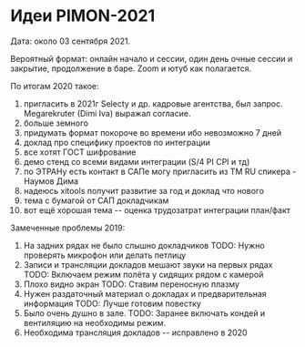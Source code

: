 ﻿# Идеи PIMON-2021

Дата: около 03 сентября 2021.

Вероятный формат: онлайн начало и сессии, один день очные сессии и закрытие, продолжение в баре. Zoom и ютуб как полагается.

По итогам 2020 такое:
1) пригласить в 2021г Selecty и др. кадровые агентства, был запрос. Megarekruter (Dimi Iva) выражал согласие.
2) больше земного
3) придумать формат покороче во времени ибо невозможно 7 дней
4) доклад про специфику проектов по интеграции
5) все хотят ГОСТ шифрование
6) демо стенд со всеми видами интеграции (S/4 PI CPI и тд)
7) по ЭТРАНу есть контакт в САПе могу пригласить из TM RU спикера   - Наумов Дима
8) надеюсь xitools получит развитие за год и доклад что нового
9) тема с бумагой от САП докладчикам
10) вот ещё хорошая тема -- оценка трудозатрат интеграции план/факт


Замеченные проблемы 2019:
1. На задних рядах не было слышно докладчиков 
	TODO: Нужно проверять микрофон или делать петлицу
2. Записи и трансляции докладов мешают звуки на первых рядах
	TODO: Включаем режим полёта у сидящих рядом с камерой
3. Плохо видно экран
	TODO: Ставим переносную плазму
4. Нужен раздаточный материал о докладах и предварительная информация
	TODO: Лучше готовим повестку
5. Было очень душно в зале. TODO: Заранее включать кондей и вентиляцию на необходимы режим.
6. Необходима трансляция докладов -- исправлено в 2020

